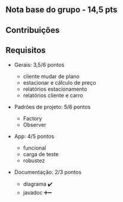 
## Nota base do grupo - 14,5 pts

## Contribuições

## Requisitos

  - Gerais: 3,5/6 pontos
    - cliente mudar de plano
    - estacionar e cálculo de preço
    - relatórios estacionamento
    - relatórios cliente e carro

  - Padrões de projeto: 5/6 pontos
    - Factory
    - Observer 

  - App: 4/5 pontos
    - funcional 
    - carga de teste
    - robustez

  - Documentação: 2/3 pontos
    - diagrama ✔️
    - javadoc ➕➖
